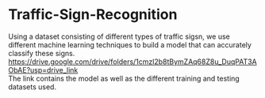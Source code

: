 # Traffic-Sign-Recognition
Using a dataset consisting of different types of traffic sigsn, we use different machine learning techniques to build a model that can accurately classify these signs. <br>
https://drive.google.com/drive/folders/1cmzl2b8tBymZAq68Z8u_DuqPAT3AObAE?usp=drive_link <br>
The link contains the model as well as the different training and testing datasets used. 
